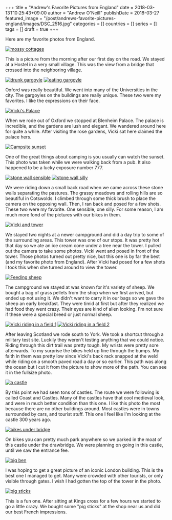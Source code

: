 +++
title = "Andrew's Favorite Pictures from England"
date = 2018-03-13T10:25:43+09:00
author = "Andrew O'Neill"
publishDate = 2018-03-27
featured_image = "/post/andrews-favorite-pictures-england/images/DSC_2516.jpg"
categories = []
countries = []
series = []
tags = []
draft = true
+++

Here are my favorite photos from England. <!--more-->

<a href="images/fullsize/DSC_0512.jpg">![mossy cottages](images/DSC_0512.jpg)</a>

This is a picture from the morning after our first day on the road.  We stayed at a Hostel in a very small village. This was the view from a bridge that crossed into the neighboring village. 

<a href="image/fullsize/DSC_0679.jpg">![drunk gargoyle](images/DSC_0679.jpg)</a>
<a href="images/fullsize/DSC_0680.jpg">![eating gargoyle](images/DSC_0680.jpg)</a>

Oxford was really beautiful. We went into many of the Universities in the city. The gargoyles on the buildings are really unique. These two were my favorites. I like the expressions on their face.

<a href="images/fullsize/DSC_0749.jpg">![Vicki's Palace](images/DSC_0749.jpg)</a>

When we rode out of Oxford we stopped at Blenheim Palace. The palace is incredible, and the gardens are lush and elegant. We wandered around here for quite a while. After visiting the rose gardens, Vicki sat here claimed the palace hers. 

<a href="images/fullsize/DSC_0777.jpg">![Campsite sunset](images/DSC_0777.jpg)</a>

One of the great things about camping is you usually can watch the sunset. This photo was taken while we were walking back from a pub. It also happened to be a lucky exposure number 777.

<a href="images/fullsize/DSC_0801.jpg">![stone wall sensible](images/DSC_0801.jpg)</a>
<a href="images/fullsize/DSC_0802.jpg">![stone wall silly](images/DSC_0802.jpg)</a>

We were riding down a small back road when we came across these stone walls separating the pastures. The grassy meadows and rolling hills are so beautiful in Cotswolds. I climbed through some thick brush to place the camera on the opposing wall. Then, I ran back and posed for a few shots. These two were my favorite. One sensible, one silly. For some reason, I am much more fond of the pictures with our bikes in them.

<a href="images/fullsize/DSC_0869.jpg">![Vicki and tower](images/DSC_0869.jpg)</a>

We stayed two nights at a newer campground and did a day trip to some of the surrounding areas. This tower was one of our stops. It was pretty hot that day so we ate an ice cream cone under a tree near the tower. I pulled out the camera to take some photos. Vicki went and posed in front of the tower. Those photos turned out pretty nice, but this one is by far the best (and my favorite photo from England). After Vicki had posed for a few shots I took this when she turned around to view the tower.

<a href="images/fullsize/DSC_0895.jpg">![Feeding sheep](images/DSC_0895.jpg)</a>

The campground we stayed at was known for it's variety of sheep. We bought a bag of grass pellets from the shop when we first arrived, but ended up not using it. We didn't want to carry it in our bags so we gave the sheep an early breakfast. They were timid at first but after they realized we had food they went crazy. Their eyes are kind of alien looking. I'm not sure if these were a special breed or just normal sheep.

<a href="images/fullsize/DSC_2414.jpg">![Vicki riding in a field 1](images/DSC_2414.jpg)</a>
<a href="images/fullsize/DSC_2415.jpg">![Vicki riding in a field 2](images/DSC_2415.jpg)</a>

After leaving Scotland we rode south to York. We took a shortcut through a military test site. Luckily they weren't testing anything that we could notice. Riding through this dirt trail was pretty tough. My wrists were pretty sore afterwards. To my surprise the bikes held up fine through the bumps. My faith in them was pretty low since Vicki's back rack snapped at the weld while riding on a smooth paved road a day or so earlier. This path was along the ocean but I cut it from the picture to show more of the path. You can see it in the fullsize photo.

<a href="images/fullsize/DSC_2429.jpg">![a castle](images/DSC_2429.jpg)</a>

By this point we had seen tons of castles. The route we were following is called Coast and Castles. Many of the castles have that cool medieval look, and were in much better condition than this one. I like this photo the most because there are no other buildings around. Most castles were in towns surrounded by cars, and tourist stuff. This one I feel like I'm looking at the castle 300 years ago.

<a href="images/fullsize/DSC_2433.jpg">![bikes under bridge](images/DSC_2433.jpg)</a>

On bikes you can pretty much park anywhere so we parked in the moat of this castle under the drawbridge. We were planning on going in this castle, until we saw the entrance fee.

<a href="images/fullsize/DSC_2516.jpg">![big ben](images/DSC_2516.jpg)</a>

I was hoping to get a great picture of an iconic London building. This is the best one I managed to get. Many were crowded with other tourists, or only visible through gates. I wish I had gotten the top of the tower in the photo. 

<a href="images/fullsize/pigsticks.jpg">![pig sticks](images/pigsticks.jpg)</a>

This is a fun one. After sitting at Kings cross for a few hours we started to go a little crazy. We bought some "pig sticks" at the shop near us and did our best French impressions.
